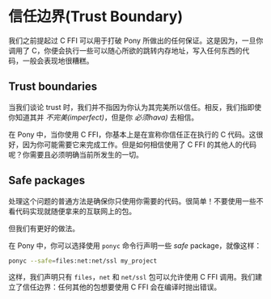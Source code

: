 # 信任边界(Trust Boundary)

我们之前提起过 C FFI 可以用于打破 Pony 所做出的任何保证。这是因为，一旦你调用了 C，你便会执行一些可以随心所欲的跳转内存地址，写入任何东西的代码，一般会表现地很糟糕。

## Trust boundaries

当我们谈论 trust 时，我们并不指因为你认为其完美所以信任。相反，我们指即使你知道其并 _不完美(imperfect)_，但是你 _必须hava)_ 去相信。

在 Pony 中，当你使用 C FFI，你基本上是在宣称你信任正在执行的 C 代码。这很好，因为你可能需要它来完成工作。但是如何相信使用了 C FFI 的其他人的代码呢？你需要且必须明确当前所发生的一切。

## Safe packages

处理这个问题的普通方法是确保你只使用你需要的代码。很简单！不要使用一些不看代码实现就随便拿来的互联网上的包。

但我们有更好的做法。

在 Pony 中，你可以选择使用 `ponyc` 命令行声明一些 _safe_ package，就像这样：

```sh
ponyc --safe=files:net:net/ssl my_project
```

这样，我们声明只有 `files`，`net` 和 `net/ssl` 包可以允许使用 C FFI 调用。我们建立了信任边界：任何其他的包想要使用 C FFI 会在编译时抛出错误。
